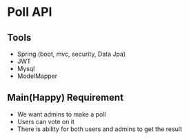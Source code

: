 # Poll API

## Tools
   - Spring (boot, mvc, security, Data Jpa)
   - JWT
   - Mysql
   - ModelMapper

## Main(Happy) Requirement
   - We want admins to make a poll
   - Users can vote on it
   - There is ability for both users and admins to get the result


